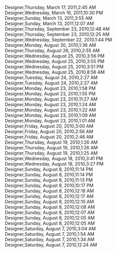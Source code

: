 ﻿Designer,Thursday, March 17, 2011,2:45 AM  Designer,Wednesday, March 16, 2011,10:30 PM  Designer,Sunday, March 13, 2011,3:55 AM  Designer,Sunday, March 13, 2011,12:07 AM  Designer,Thursday, September 23, 2010,12:48 AM  Designer,Thursday, September 23, 2010,12:25 AM  Designer,Wednesday, September 22, 2010,1:44 PM  Designer,Monday, August 30, 2010,1:36 AM  Designer,Thursday, August 26, 2010,2:55 AM  Designer,Wednesday, August 25, 2010,3:56 PM  Designer,Wednesday, August 25, 2010,3:55 PM  Designer,Wednesday, August 25, 2010,3:51 PM  Designer,Wednesday, August 25, 2010,8:56 AM  Designer,Tuesday, August 24, 2010,2:27 AM  Designer,Tuesday, August 24, 2010,2:27 AM  Designer,Monday, August 23, 2010,1:58 PM  Designer,Monday, August 23, 2010,1:55 PM  Designer,Monday, August 23, 2010,11:27 AM  Designer,Monday, August 23, 2010,1:24 AM  Designer,Monday, August 23, 2010,1:22 AM  Designer,Monday, August 23, 2010,1:09 AM  Designer,Monday, August 23, 2010,1:01 AM  Designer,Friday, August 20, 2010,3:00 AM  Designer,Friday, August 20, 2010,2:56 AM  Designer,Friday, August 20, 2010,2:46 AM  Designer,Thursday, August 19, 2010,1:26 AM  Designer,Thursday, August 19, 2010,1:26 AM  Designer,Thursday, August 19, 2010,1:25 AM  Designer,Wednesday, August 18, 2010,3:41 PM  Designer,Wednesday, August 18, 2010,3:27 PM  Designer,Sunday, August 8, 2010,11:14 PM  Designer,Sunday, August 8, 2010,11:14 PM  Designer,Sunday, August 8, 2010,11:13 PM  Designer,Sunday, August 8, 2010,10:17 PM  Designer,Sunday, August 8, 2010,12:18 AM  Designer,Sunday, August 8, 2010,12:17 AM  Designer,Sunday, August 8, 2010,12:10 AM  Designer,Sunday, August 8, 2010,12:08 AM  Designer,Sunday, August 8, 2010,12:07 AM  Designer,Sunday, August 8, 2010,12:05 AM  Designer,Sunday, August 8, 2010,12:05 AM  Designer,Saturday, August 7, 2010,3:04 AM  Designer,Saturday, August 7, 2010,1:54 AM  Designer,Saturday, August 7, 2010,1:34 AM  Designer,Saturday, August 7, 2010,12:24 AM